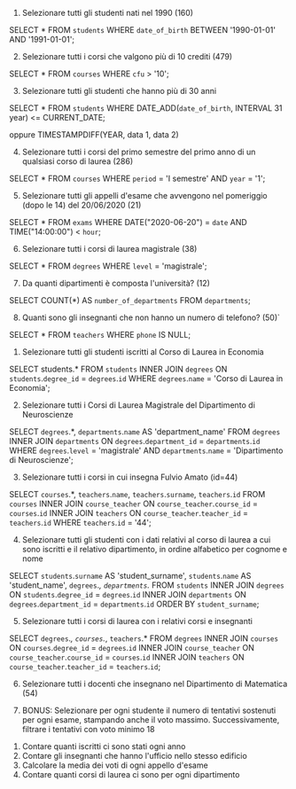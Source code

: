1. Selezionare tutti gli studenti nati nel 1990 (160)

SELECT *
FROM `students`
WHERE `date_of_birth` BETWEEN '1990-01-01' AND '1991-01-01';

2. Selezionare tutti i corsi che valgono più di 10 crediti (479)

SELECT *
FROM `courses`
WHERE `cfu` > '10';

3. Selezionare tutti gli studenti che hanno più di 30 anni

SELECT *
FROM `students`
WHERE DATE_ADD(`date_of_birth`, INTERVAL 31 year) <= CURRENT_DATE;

oppure TIMESTAMPDIFF(YEAR, data 1, data 2)

4. Selezionare tutti i corsi del primo semestre del primo anno di un qualsiasi corso di
laurea (286)

SELECT *
FROM `courses`
WHERE `period` = 'I semestre' AND `year` = '1';

5. Selezionare tutti gli appelli d'esame che avvengono nel pomeriggio (dopo le 14) del
20/06/2020 (21)

SELECT *
FROM `exams`
WHERE DATE("2020-06-20") = `date` AND TIME("14:00:00") < `hour`;

6. Selezionare tutti i corsi di laurea magistrale (38)

SELECT *
FROM `degrees`
WHERE `level` = 'magistrale';

7. Da quanti dipartimenti è composta l'università? (12)

SELECT COUNT(*) AS `number_of_departments`
FROM `departments`;

8. Quanti sono gli insegnanti che non hanno un numero di telefono? (50)`

SELECT *
FROM `teachers`
WHERE `phone` IS NULL;




<!-- JOIN -->

1. Selezionare tutti gli studenti iscritti al Corso di Laurea in Economia

SELECT students.*
FROM `students`
INNER JOIN `degrees`
ON `students`.`degree_id` = `degrees`.`id`
WHERE `degrees`.`name` = 'Corso di Laurea in Economia';

2. Selezionare tutti i Corsi di Laurea Magistrale del Dipartimento di
Neuroscienze

SELECT `degrees`.*, `departments`.`name` AS 'department_name'
FROM `degrees`
INNER JOIN `departments`
ON `degrees`.`department_id` = `departments`.`id`
WHERE `degrees`.`level` = 'magistrale'
AND `departments`.`name` = 'Dipartimento di Neuroscienze';

3. Selezionare tutti i corsi in cui insegna Fulvio Amato (id=44)

SELECT `courses`.*, `teachers`.`name`, `teachers`.`surname`, `teachers`.`id`
FROM `courses`
INNER JOIN `course_teacher`
ON `course_teacher`.`course_id` = `courses`.`id`
INNER JOIN `teachers`
ON `course_teacher`.`teacher_id` = `teachers`.`id`
WHERE `teachers`.`id` = '44';

4. Selezionare tutti gli studenti con i dati relativi al corso di laurea a cui
sono iscritti e il relativo dipartimento, in ordine alfabetico per cognome e
nome

SELECT `students`.`surname` AS 'student_surname', `students`.`name` AS 'student_name', `degrees`.*, `departments`.*
FROM `students`
INNER JOIN `degrees`
ON `students`.`degree_id` = `degrees`.`id`
INNER JOIN `departments`
ON `degrees`.`department_id` = `departments`.`id`
ORDER BY `student_surname`;

5. Selezionare tutti i corsi di laurea con i relativi corsi e insegnanti

SELECT `degrees`.*, `courses`.*, `teachers`.*
FROM `degrees`
INNER JOIN `courses`
ON `courses`.`degree_id` = `degrees`.`id`
INNER JOIN `course_teacher`
ON `course_teacher`.`course_id` = `courses`.`id`
INNER JOIN `teachers`
ON `course_teacher`.`teacher_id` = `teachers`.`id`;

6. Selezionare tutti i docenti che insegnano nel Dipartimento di
Matematica (54)



7. BONUS: Selezionare per ogni studente il numero di tentativi sostenuti
per ogni esame, stampando anche il voto massimo. Successivamente,
filtrare i tentativi con voto minimo 18

<!-- GROUP BY -->

1. Contare quanti iscritti ci sono stati ogni anno
2. Contare gli insegnanti che hanno l'ufficio nello stesso edificio
3. Calcolare la media dei voti di ogni appello d'esame
4. Contare quanti corsi di laurea ci sono per ogni dipartimento




<!-- inner join

SELECT `courses`.`degree_id`, `degrees`.`name` 
FROM `courses`
INNER JOIN `degrees`
ON `courses`.`degree_id` = `degrees`.`id`
WHERE `degrees`.`name` = 'corso di laurea informatica' -->